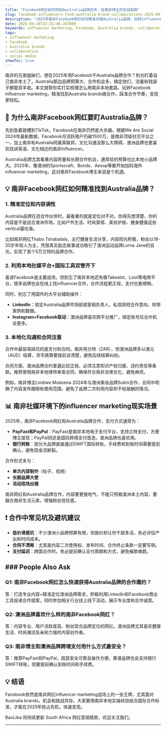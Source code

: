 ```yaml
---
title: "Facebook网红如何找到Australia品牌合作：给南非博主的实战指南"
slug: facebook-influencers-find-australia-brand-collaborations-2025-04-26
description: "2025年南非Facebook网红如何精准对接Australia品牌，玩转influencer marketing合作，提升社媒变现能力，实战经验分享。"
date: 2025-04-26T23:31:40.347600
keywords: influencer marketing, Facebook, Australia brands, collaboration, social media
tags:
- influencer marketing
- Facebook
- Australia brands
- collaboration
- social media
showToc: true
---
```


南非的兄弟姐妹们，想在2025年用Facebook干Australia品牌合作？别光盯着自己南非本土了，Australia那边品牌预算大、合作机会多，搞定他们，流量和钱袋子都能双丰收。本文就帮你实打实梳理怎么用南非本地套路，玩转Facebook influencer marketing，精准找到Australia brands搞合作，踩准合作节奏，变现更轻松。

## 📢 为什么南非Facebook网红要盯Australia品牌？

先别急着跳槽到TikTok，Facebook在南非仍然是大杀器。根据We Are Social 2024年最新数据，Facebook月活跃用户仍破1500万，是南非顶级社交平台之一。加上南非和Australia同属英联邦，文化沟通没那么大障碍，澳洲品牌也更喜欢找讲英语、文化相近的南非Influencer。

Australia品牌尤其看重内容质量和长期合作机会，通常给的预算也比本地小品牌大。2025年，像澳洲的Sportscraft、Bonds、Aesop等都开始加码海外influencer marketing，这对南非Facebook博主来说是个机遇。

## 💡 南非Facebook网红如何精准找到Australia品牌？

### 1. 精准定位和内容调性

Australia品牌在选合作伙伴时，最看重的就是定位对不对。你得先想清楚，你的内容是不是适合澳洲市场，比如户外生活、时尚穿搭、美妆护肤、健身健康这些vertical最吃香。

比如南非网红Thabo Tshabalala，主打健身生活分享，内容阳光积极，粉丝以18-35岁年轻人为主，凭借真实励志故事成功吸引了澳洲运动品牌Lorna Jane的目光，实现了首个5万兰特的品牌合作。

### 2. 利用本地社媒平台+国际工具双管齐下

虽说Facebook是主要战场，但别忘了南非本地还有像Takealot、Loot等电商平台，很多品牌也会在线上找influencer合作，合作流程更正规，支付也更顺畅。

同时，别忘了用国外的大平台辅助操作：

- **LinkedIn**：锁定Australia品牌市场部或营销负责人，私信简短合作意向，附带案例和数据。
- **Instagram+Facebook联动**：澳洲品牌喜欢跨平台推广，绑定账号后合作机会更多。

### 3. 本地化沟通和合同注意

合作中最容易踩坑的是支付和合同。南非用兰特（ZAR），但澳洲品牌多以澳元（AUD）结算，货币换算要提前谈清楚，避免后续结算纠纷。

合同方面，澳洲品牌合约普遍比较正规，必须注意知识产权归属、违约责任等条款。推荐使用南非本地律师审查合同，确保符合南非法律文化，避免麻烦。

例如，南非博主Lindiwe Mokoena 2024年与澳洲美妆品牌Sukin合作，合同中明确了内容发布期限和使用范围，避免了品牌二次利用内容却不给报酬的情况。

## 📊 南非社媒环境下的influencer marketing现实场景

2025年，南非Facebook网红和Australia品牌合作，支付方式通常为：

- **PayFast和PayPal**：PayFast是南非本地电子支付平台，支持兰特支付，方便博主提现；PayPal则还是国际跨境支付首选，澳洲品牌也喜欢用。
- **银行转账**：部分大品牌直接通过SWIFT国际转账，手续费和到账时间需要提前确认，避免现金流断裂。

合作形式多为：

- **单次内容制作**（帖子、视频）
- **长期品牌大使**
- **活动现场出镜**

南非网红和Australia品牌合作，内容要更接地气，不能只照搬澳洲本土内容，要融合南非生活元素，增强粉丝信任感。

## ❗ 合作中常见坑及避坑建议

- **低价诱惑坑**：不少澳洲小品牌预算有限，但报价却让你干超多活，务必评估产出和时间成本。
- **合同不清晰**：尤其是内容二次使用权、发布时间、合作终止条款一定要写明。
- **支付延迟**：跨国合作时，务必提前确认支付周期和方式，避免催款难题。

## ### People Also Ask

### Q1: 南非Facebook网红怎么快速获得Australia品牌的合作邀约？

答：打造专业内容+精准定位澳洲品牌需求，积极利用LinkedIn和Facebook商业工具投递合作提案，同时参加相关行业线上线下活动，展示专业度和合作诚意。

### Q2: 澳洲品牌喜欢什么样的南非Facebook网红？

答：内容专业、用户活跃度高、粉丝契合品牌定位的网红。澳洲品牌尤其喜欢健康生活、时尚潮流及亲和力强的内容创作者。

### Q3: 南非博主和澳洲品牌跨境支付用什么方式最安全？

答：推荐PayFast和PayPal，因其安全可靠且操作方便，靠谱品牌也会支持银行SWIFT转账，但要提前确认到账时间和手续费。

## 💡 结语

Facebook依然是南非网红influencer marketing战场上的一张王牌，尤其面对Australia brands，机会和挑战共存。大家要用南非本地实操经验结合国际合作标准，才能在2025年抢占先机，快速变现。

BaoLiba 将持续更新 South Africa 网红营销趋势，欢迎关注我们。

---